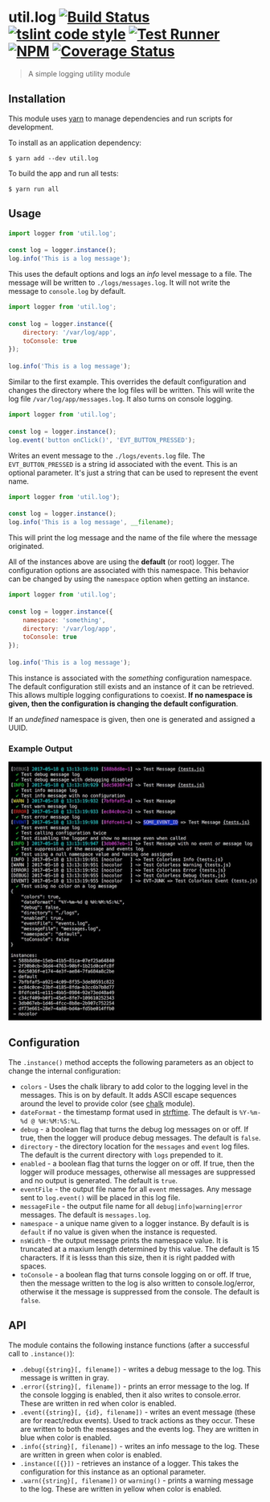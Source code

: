 # util.log [![Build Status](https://travis-ci.org/jmquigley/util.log.svg?branch=master)](https://travis-ci.org/jmquigley/util.log) [![tslint code style](https://img.shields.io/badge/code_style-TSlint-5ed9c7.svg)](https://palantir.github.io/tslint/) [![Test Runner](https://img.shields.io/badge/testing-ava-blue.svg)](https://github.com/avajs/ava) [![NPM](https://img.shields.io/npm/v/util.log.svg)](https://www.npmjs.com/package/util.log) [![Coverage Status](https://coveralls.io/repos/github/jmquigley/util.log/badge.svg?branch=master)](https://coveralls.io/github/jmquigley/util.log?branch=master)

> A simple logging utility module


## Installation

This module uses [yarn](https://yarnpkg.com/en/) to manage dependencies and run scripts for development.

To install as an application dependency:
```
$ yarn add --dev util.log
```

To build the app and run all tests:
```
$ yarn run all
```

## Usage

```javascript
import logger from 'util.log';

const log = logger.instance();
log.info('This is a log message');
```

This uses the default options and logs an *info* level message to a file.  The message will be written to `./logs/messages.log`.  It will not write the message to `console.log` by default.

```javascript
import logger from 'util.log';

const log = logger.instance({
	directory: '/var/log/app',
	toConsole: true
});

log.info('This is a log message');

```
Similar to the first example.  This overrides the default configuration and changes the directory where the log files will be written.  This will write the log file `/var/log/app/messages.log`.  It also turns on console logging.

```javascript
import logger from 'util.log';

const log = logger.instance();
log.event('button onClick()', 'EVT_BUTTON_PRESSED');
```

Writes an event message to the `./logs/events.log` file.  The `EVT_BUTTON_PRESSED` is a string id associated with the event.  This is an optional parameter.  It's just a string that can be used to represent the event name.

```javascript
import logger from 'util.log');

const log = logger.instance();
log.info('This is a log message', __filename);
```

This will print the log message and the name of the file where the message originated.

All of the instances above are using the **default** (or root) logger.  The configuration options are associated with this namespace.  This behavior can be changed by using the `namespace` option when getting an instance.

```javascript
import logger from 'util.log';

const log = logger.instance({
	namespace: 'something',
	directory: '/var/log/app',
	toConsole: true
});

log.info('This is a log message');
```

This instance is associated with the *something* configuration namespace.  The default configuration still exists and an instance of it can be retrieved.  This allows multiple logging configurations to coexist.  **If no namespace is given, then the configuration is changing the default configuration**.

If an *undefined* namespace is given, then one is generated and assigned a UUID.

### Example Output
![Example Output](example.png)


## Configuration
The `.instance()` method accepts the following parameters as an object to change the internal configuration:

- `colors` - Uses the chalk library to add color to the logging level in the messages.  This is on by default.  It adds ASCII escape sequences around the level to provide color (see [chalk](https://www.npmjs.com/package/chalk) module).
- `dateFormat` - the timestamp format used in [strftime](https://github.com/samsonjs/strftime).  The default is `%Y-%m-%d @ %H:%M:%S:%L`.
- `debug` - a boolean flag that turns the debug log messages on or off.  If true, then the logger will produce debug messages.  The default is `false`.
- `directory` - the directory location for the `messages` and `event` log files.  The default is the current directory with `logs` prepended to it.
- `enabled` - a boolean flag that turns the logger on or off.  If true, then the logger will produce messages, otherwise all messages are suppressed and no output is generated.  The default is `true`.
- `eventFile` - the output file name for all `event` messages.  Any message sent to `log.event()` will be placed in this log file.
- `messageFile` - the output file name for all `debug|info|warning|error` messages.  The default is `messages.log`.
- `namespace` - a unique name given to a logger instance.  By default is is `default` if no value is given when the instance is requested.
- `nsWidth` - the output message prints the namespace value.  It is truncated at a maxium length determined by this value.  The default is 15 characters.  If it is lesss than this size, then it is right padded with spaces.
- `toConsole` - a boolean flag that turns console logging on or off.  If true, then the message written to the log is also written to console.log/error, otherwise it the message is suppressed from the console.  The default is `false`.

## API
The module contains the following instance functions (after a successful call to `.instance()`):


- `.debug({string}[, filename])` - writes a debug message to the log.  This message is written in gray.
- `.error({string}[, filename])` - prints an error message to the log.  If the console logging is enabled, then it also writes to console.error.  These are written in red when color is enabled.
- `.event({string}[, {id}, filename])` - writes an event message (these are for react/redux events).  Used to track actions as they occur.  These are written to both the messages and the events log.  They are written in blue when color is enabled.
- `.info({string}[, filename])` - writes an info message to the log.  These are written in green when color is enabled.
- `.instance([{}])` - retrieves an instance of a logger.  This takes the configuration for this instance as an optional parameter.
- `.warn({string}[, filename])` or `warning()` - prints a warning message to the log.  These are written in yellow when color is enabled.
